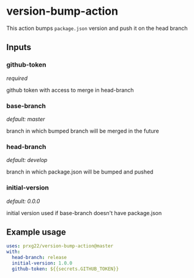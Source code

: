 # version-bump-action

This action bumps `package.json` version and push it on the head branch

## Inputs

### github-token

_required_

github token with access to merge in head-branch

### base-branch

_default: master_

branch in which bumped branch will be merged in the future

### head-branch

_default: develop_

branch in which package.json will be bumped and pushed

### initial-version

_default: 0.0.0_

initial version used if base-branch doesn't have package.json

## Example usage

```yml
uses: prxg22/version-bump-action@master
with:
  head-branch: release
  initial-version: 1.0.0
  github-token: ${{secrets.GITHUB_TOKEN}}
```
